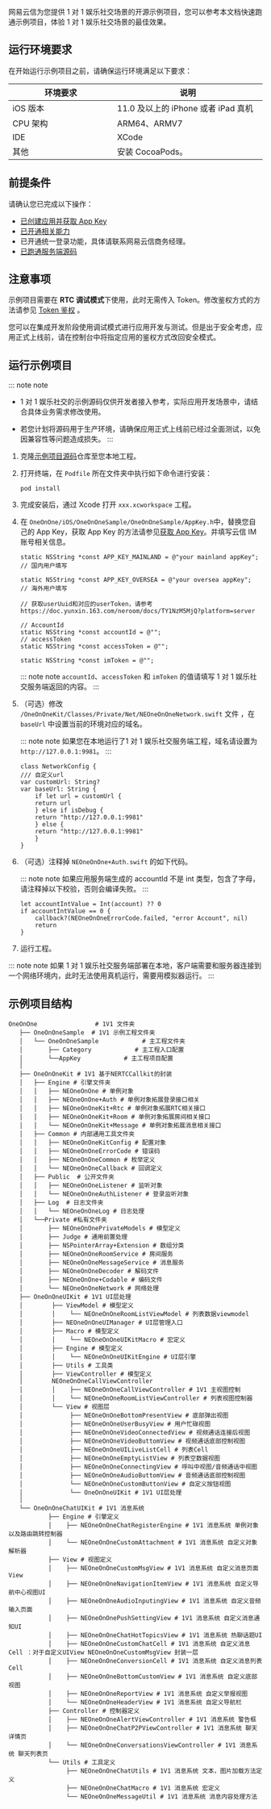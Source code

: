 <!-- keywords: Sample Code, 示例项目源码, 1V1, 1对1娱乐社交-->
网易云信为您提供 1 对 1 娱乐社交场景的开源示例项目，您可以参考本文档快速跑通示例项目，体验 1 对 1 娱乐社交场景的最佳效果。

## 运行环境要求

在开始运行示例项目之前，请确保运行环境满足以下要求：


<style>
table th:first-of-type {
    width: 35%;
}
table th:nth-of-type(2) {
    width: 50%;
}
</style>

| 环境要求  | 说明                                      |
| --------- | ------------------------------------------- |
| iOS 版本  | 11.0 及以上的 iPhone 或者 iPad 真机         |
| CPU 架构 | ARM64、ARMV7                               |
| IDE       | XCode                                       |
| 其他    | 安装 CocoaPods。  |


## <span id="前提条件">前提条件</span>
请确认您已完成以下操作：

- [已创建应用并获取 App Key](https://doc.yunxin.163.com/docs/jcyOTA0ODM/jE3OTc5NTY?platformId=50002)
- [已开通相关能力](https://doc.yunxin.163.com/1v1-social/docs/zk3NTk1NzU?platform=iOS)
- 已开通统一登录功能，具体请联系网易云信商务经理。
- [已跑通服务端源码](https://doc.yunxin.163.com/1v1-social/docs/jE2NjQ1MzY?platform=server)
## 注意事项

示例项目需要在 **RTC 调试模式**下使用，此时无需传入 Token。修改鉴权方式的方法请参见 <a href="https://doc.yunxin.163.com/nertc/docs/TQ0MTI2ODQ?platform=android" target="_blank">Token 鉴权</a> 。

您可以在集成开发阶段使用调试模式进行应用开发与测试。但是出于安全考虑，应用正式上线前，请在控制台中将指定应用的鉴权方式改回安全模式。


## <span id="快速跑通 Sample Code">运行示例项目</span>

::: note note
- 1 对 1 娱乐社交的示例源码仅供开发者接入参考，实际应用开发场景中，请结合具体业务需求修改使用。

- 若您计划将源码用于生产环境，请确保应用正式上线前已经过全面测试，以免因兼容性等问题造成损失。
:::

1. 克隆<a href="https://github.com/netease-kit/1V1" target="_blank">示例项目源码</a>仓库至您本地工程。


2. 打开终端，在 `Podfile` 所在文件夹中执行如下命令进行安装：
    ```
    pod install
    ```
3. 完成安装后，通过 Xcode 打开 `xxx.xcworkspace` 工程。

4. 在 `OneOnOne/iOS/OneOnOneSample/OneOnOneSample/AppKey.h`中，替换您自己的 App Key，获取 App Key 的方法请参见<a href="https://doc.yunxin.163.com/docs/jcyOTA0ODM/jcwMDQ2MTg?platformId=50192#获取 App Key" target="_blank">获取 App Key</a>。并填写云信 IM 账号相关信息。
    ```
    static NSString *const APP_KEY_MAINLAND = @"your mainland appKey";  // 国内用户填写

    static NSString *const APP_KEY_OVERSEA = @"your oversea appKey";  // 海外用户填写

    // 获取userUuid和对应的userToken，请参考https://doc.yunxin.163.com/neroom/docs/TY1NzM5MjQ?platform=server

    // AccountId
    static NSString *const accountId = @"";
    // accessToken
    static NSString *const accessToken = @"";

    static NSString *const imToken = @"";
    ```

    ::: note note
    `accountId`、`accessToken` 和 `imToken` 的值请填写 1 对 1 娱乐社交服务端返回的内容。
    :::

5. （可选）修改 `/OneOnOneKit/Classes/Private/Net/NEOneOnOneNetwork.swift` 文件 ，在 `baseUrl` 中设置当前的环境对应的域名。


    ::: note note
    如果您在本地运行了1 对 1 娱乐社交服务端工程，域名请设置为 `http://127.0.0.1:9981`。
    :::
    ```
    class NetworkConfig {
    /// 自定义url
    var customUrl: String?
    var baseUrl: String {
        if let url = customUrl {
        return url
        } else if isDebug {
        return "http://127.0.0.1:9981"
        } else {
        return "http://127.0.0.1:9981"
        }
    }
    ```
  
6.  （可选）注释掉 `NEOneOnOne+Auth.swift` 的如下代码。

    ::: note note
    如果应用服务端生成的 accountId 不是 int 类型，包含了字母，请注释掉以下校验，否则会编译失败。
    :::

  
    ```
    let accountIntValue = Int(account) ?? 0
    if accountIntValue == 0 {
        callback?(NEOneOnOneErrorCode.failed, "error Account", nil)
        return
    }
    ```
7. 运行工程。

::: note note
如果 1 对 1 娱乐社交服务端部署在本地，客户端需要和服务器连接到一个网络环境内，此时无法使用真机运行，需要用模拟器运行。
:::

## 示例项目结构
```
OneOnOne                # 1V1 文件夹
   ├── OneOnOneSample  # 1V1 示例工程文件夹
   │   └── OneOnOneSample            # 主工程文件夹
   │       ├── Category            # 主工程入口配置
   │       └──AppKey            # 主工程项目配置
   │   
   ├── OneOnOneKit # 1V1 基于NERTCCallkit的封装
   │   ├── Engine # 引擎文件夹
   │   │   ├── NEOneOnOne # 单例对象
   │   │   ├── NEOneOnOne+Auth # 单例对象拓展登录接口相关
   │   │   ├── NEOneOnOneKit+Rtc # 单例对象拓展RTC相关接口
   │   │   ├── NEOneOnOneKit+Room # 单例对象拓展房间相关接口
   │   │   └── NEOneOnOneKit+Message # 单例对象拓展消息相关接口
   │   ├── Common # 内部通用工具文件夹
   │   │   ├── NEOneOnOneKitConfig # 配置对象
   │   │   ├── NEOneOnOneErrorCode # 错误码
   │   │   ├── NEOneOnOneCommon # 枚举定义
   │   │   └── NEOneOnOneCallback # 回调定义
   │   ├── Public  # 公开文件夹
   │   │   ├── NEOneOnOneListener # 监听对象
   │   │   └── NEOneOnOneAuthListener # 登录监听对象
   │   ├── Log  # 日志文件夹
   │   │   └── NEOneOnOneLog # 日志处理
   │   └──Private #私有文件夹
   │       ├── NEOneOnOnePrivateModels # 模型定义
   │       ├── Judge # 通用前置处理
   │       ├── NSPointerArray+Extension # 数组分类
   │       ├── NEOneOnOneRoomService # 房间服务
   │       ├── NEOneOnOneMessageService # 消息服务
   │       ├── NEOneOnOneDecoder # 解码文件
   │       ├── NEOneOnOne+Codable # 编码文件
   │       └── NEOneOnOneNetwork # 网络处理
   ├── OneOnOneUIKit # 1V1 UI层处理
   │        ├── ViewModel # 模型定义
   │        │    └── NEOneOnOneRoomListViewModel # 列表数据viewmodel
   │        ├── NEOneOnOneUIManager # UI层管理入口
   │        ├── Macro # 模型定义
   │        │    └── NEOneOnOneUIKitMacro # 宏定义
   │        ├── Engine # 模型定义
   │        │    └── NEOneOnOneUIKitEngine # UI层引擎
   │        ├── Utils # 工具类
   │        ├── ViewController # 模型定义
   │        NEOneOnOneCallViewController
   │        │    ├── NEOneOnOneCallViewController # 1V1 主视图控制
   │        │    └── NEOneOnOneRoomListViewController # 列表视图控制器
   │        └── View # 视图层
   │             ├── NEOneOnOneBottomPresentView # 底部弹出视图
   │             ├── NEOneOnOneUserBusyView # 用户忙碌视图
   │             ├── NEOneOnOneVideoConnectedView # 视频通话连接后视图
   │             ├── NEOneOnOneVideoButtomView # 视频通话底部控制视图
   │             ├── NEOneOnOneUILiveListCell # 列表Cell
   │             ├── NEOneOnOneEmptyListView # 列表空数据视图
   │             ├── NEOneOnOneConnectingView # 呼叫中视图/音频通话中视图
   │             ├── NEOneOnOneAudioButtomView # 音频通话底部控制视图
   │             └── NEOneOnOneCustomButtonView # 自定义按钮视图
   │             └── OneOnOneUIKit # 1V1 UI层处理
   │
   └── OneOnOneChatUIKit # 1V1 消息系统
           ├── Engine # 引擎定义
           │    ├── NEOneOnOneChatRegisterEngine # 1V1 消息系统 单例对象以及路由跳转控制器
           │    └── NEOneOnOneCustomAttachment # 1V1 消息系统 自定义对象解析器
           ├── View # 视图定义
           │    ├── NEOneOnOneCustomMsgView # 1V1 消息系统 自定义消息页面View
           │    ├── NEOneOnOneNavigationItemView # 1V1 消息系统 自定义导航中心视图UI
           │    ├── NEOneOnOneAudioInputingView # 1V1 消息系统 自定义音频输入页面
           │    ├── NEOneOnOnePushSettingView # 1V1 消息系统 自定义消息通知UI
           │    ├── NEOneOnOneChatHotTopicsView # 1V1 消息系统 热聊话题UI
           │    ├── NEOneOnOneCustomChatCell # 1V1 消息系统 自定义消息Cell ：对于自定义UIView NEOneOnOneCustomMsgView 封装一层
           │    ├── NEOneOnOneConversionCell # 1V1 消息系统 自定义消息列表Cell
           │    ├── NEOneOnOneBottomCustomView # 1V1 消息系统 自定义底部视图
           │    ├── NEOneOnOneReportView # 1V1 消息系统 自定义举报视图
           │    └── NEOneOnOneHeaderView # 1V1 消息系统 自定义导航栏
           ├── Controller # 控制器定义
           │    ├── NEOneOnOneAlertViewController # 1V1 消息系统 警告框
           │    ├── NEOneOnOneChatP2PViewController # 1V1 消息系统 聊天详情页
           │    └── NEOneOnOneConversationsViewController # 1V1 消息系统 聊天列表页
           └── Utils # 工具定义
                ├── NEOneOnOneChatUtils # 1V1 消息系统 文本，图片加载方法定义
                ├── NEOneOnOneChatMacro # 1V1 消息系统 宏定义
                └── NEOneOnOneMessageUtil # 1V1 消息系统 消息内容处理方法
```




